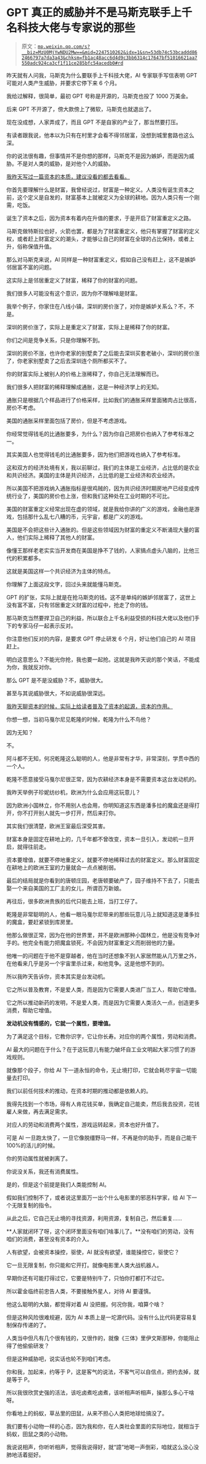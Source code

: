 # GPT 真正的威胁并不是马斯克联手上千名科技大佬与专家说的那些

> 原文：[`mp.weixin.qq.com/s?__biz=MzU0MjYwNDU2Mw==&mid=2247510262&idx=1&sn=53db74c53bcaddd862466797a7da3a43&chksm=fb1ac48acc6d4d9c3bb6314c17647bf51016621aa7550adc924ca3cf1f11ce285bfc54acedb0#rd`](http://mp.weixin.qq.com/s?__biz=MzU0MjYwNDU2Mw==&mid=2247510262&idx=1&sn=53db74c53bcaddd862466797a7da3a43&chksm=fb1ac48acc6d4d9c3bb6314c17647bf51016621aa7550adc924ca3cf1f11ce285bfc54acedb0#rd)

昨天就有人问我，马斯克为什么要联手上千科技大佬，AI 专家联手写信表明 GPT 可能对人类产生威胁，并要求它停下来 6 个月。

我给过解释，很简单，最初 GPT 号称是开源的，马斯克也投了 1000 万美金。

后来 GPT 不开源了，傍大款傍上了微软，马斯克也就退出了。

现在没成想，人家弄成了，而且 GPT 不是自家的产业了，那当然要打压。

有读者跟我说，他本以为只有在村里才会看不得邻居富，没想到城里套路也这么深。

你的说法很有趣，但事情并不是你想的那样，马斯克不是因为嫉妒，而是因为威胁。不是对人类的威胁，是对他个人的威胁。

[我昨天写过一篇资本的本质，建议没看的都去看看。](http://mp.weixin.qq.com/s?__biz=MzU3NDc5Nzc0NQ==&mid=2247523350&idx=1&sn=9bda129ace32c5253066b60afd379ce0&chksm=fd2e3ec8ca59b7dea979dbe61c426e95fbebd8d2c148da25879e600ebf9dad5c50e1276ef2d2&scene=21#wechat_redirect) 

你首先要理解什么是财富，我曾经说过，财富是一种定义。人类没有诞生资本之前，这个定义是自发的，财富基本上就被定义为全球的耕地。因为人类只有一个刚需，吃饭。

诞生了资本之后，因为资本有着内在升值的要求，于是开启了财富重定义之路。

马斯克做特斯拉也好，火箭也罢，都是为了财富重定义，他只有掌握了财富的定义权，或者赶上财富定义的潮头，才能够让自己的财富在全球的占比保持，或者上升，俗称保值升值。

那么对马斯克来说，AI 同样是一种财富重定义，假如自己没有赶上，这不是嫉妒邻居富不富的问题。

这实际上是邻居重定义了财富，稀释了你的财富的问题。

我们很多人可能没有这个意识，因为你不理解啥是财富。

我举个例子，你家住在八线小镇，深圳的房价涨了，对你是嫉妒关系么？不，不是。

深圳的房价涨了，实际上是重定义了财富，实际上是稀释了你的财富。

你们之间是竞争关系，只是你理解不到。

深圳的房价不涨，也许你老家的别墅卖了之后能去深圳买套老破小，深圳的房价涨了，你老家别墅卖了之后去深圳连个厕所都买不了。

你的财富实际上被别人的价格上涨稀释了，你自己无法理解而已。

我们很多人把财富的稀释理解成通胀，这是一种经济学上的无知。

通胀只是根据几个样品进行了价格采样，比如我们的通胀采样里面猪肉占比很高，房价不考虑。

美国的通胀采样里面包括了房价，但是不考虑游戏。

你经常觉得钱毛的比通胀要多，为什么？因为你自己把房价也纳入了参考标准之一。

其实美国人也觉得钱毛的比通胀要多，因为他们把游戏也纳入了参考标准。

这和双方的经济处境有关，我以前聊过，我们的主体是工业经济，占比低的是农业和共识经济。美国的主体是共识经济，占比低的是工业经济和农业经济。

所以美国不把游戏纳入通胀指标是很鸡贼的，因为共识经济时期房地产已经变成传统行业了，美国的房价也上涨，但和我们这种处在工业时期的不可比。

美国的财富重定义经常出现在虚的领域，就是我给你讲的广义的游戏，金融也是游戏，包括那什么乱七八糟的币，元宇宙，都是广义的游戏。

美国是不会把这些计入通胀的。但是这些领域因为财富的重定义不断涌现大量的富人，他们实际上稀释了其他人的财富。

像懂王那样老老实实当开发商在美国是挣不了钱的，人家搞点虚头八脑的，比他三代的积累都多。

这就是美国这样一个共识经济为主体的特点。

你理解了上面这段文字，回过头来就能懂马斯克。

GPT 的扩张，实际上就是在抢马斯克的钱。这不是单纯的嫉妒邻居富了，这世上没有富不富，只有邻居重定义财富的过程中，抢走了你的钱。

那马斯克当然要捍卫自己的利益，所以联合上千名利益受损的科技大佬以及他们手下的专家马仔一起表示反对。

你注意他们反对的内容，是要求 GPT 停止研发 6 个月，好让他们自己的 AI 项目赶上。

明白这意思么？不能光你抢，我也要一起抢。这就是我昨天说的那个笑话，不能成为你，我就反对你。

那么 GPT 是不是没威胁？不，威胁很大。

甚至与其说威胁很大，不如说威胁很深远。

[我昨天聊资本的时候，实际上给读者普及了资本的起源，资本的作用。](http://mp.weixin.qq.com/s?__biz=MzU3NDc5Nzc0NQ==&mid=2247523350&idx=1&sn=9bda129ace32c5253066b60afd379ce0&chksm=fd2e3ec8ca59b7dea979dbe61c426e95fbebd8d2c148da25879e600ebf9dad5c50e1276ef2d2&scene=21#wechat_redirect) 

你想一想，当初马戛尔尼见乾隆的时候，乾隆为什么不鸟他？

因为无知？

不。

阿斗都不无知，何况乾隆这么聪明的人，他是非常有才华，非常深刻，学贯中西的一个人。

乾隆不愿意接受马戛尔尼很正常，因为农耕经济本身是不需要资本这台发动机的。

我昨天举例子珍妮纺纱机，欧洲为什么会应用这玩意儿？

因为欧洲小国林立，你不用别人也会用，你明知道这东西是潘多拉的魔盒还是得打开，你不打开别人就先一步打开，然后来打你。

其实我们很清楚，欧洲王室最后深受其害。

财富本身是固定在耕地上的，几千年都不曾改变，资本一旦引入，发动机一旦开启，就得往前走。

资本要增值，就要不停地重定义，就要不停地稀释过去的财富定义。那么财富固定在耕地上的欧洲王室的力量就会一点点被削弱。

最后的结局就是你看到的唐顿庄园，老唐顿要破产了，园子维持不下去了，只能去娶一个来自美国的工厂主的女儿，所谓百万新娘。

再往后，很多欧洲贵族的后代只能去上班，当打工仔了。

乾隆是非常聪明的人，他看一眼马戛尔尼带来的那些玩意儿马上就知道这是潘多拉的魔盒，要赶紧锁到库房里。

他那么做很正常，因为在他的世界里，并不是欧洲那种小国林立，他是没有竞争对手的。他完全有能力把魔盒锁死，不会因为财富重定义而削弱他的力量。

他唯一的问题在于他不是穿越者，他在当时还想象不到人家居然能从几万里之外，在他看来几乎是另一个宇宙里杀过来，和他竞争。这是他想不到的。

所以我昨天告诉你，资本其实是台发动机。

它之所以普及教育，不是爱人类，而是因为它需要人类进厂当工人，帮助它增值。

它之所以推动新药的发明，不是爱人类，而是因为它需要人类活久一点，创造更多消费，帮助它增值。

**发动机没有情感的，它就一个属性，要增值。** 

为了满足这个目标，它教你识字，它让你长寿。对应你的两个属性，劳动和消费。

AI 最大的问题在于什么？在于这玩意儿有能力破坏自工业文明起大家习惯了的游戏规则。

就像那个段子，你给 AI 下一道永恒的命令，无止境打印，它就会耗尽宇宙一切能量去打印。

我们以前任何技术的推动，在资本时期的推动都是依赖人的。

我得先找到一个市场，得有人肯花钱买单，我确定自己能卖，然后我去投资，花钱雇人来做，再去满足需求。

对应人的劳动和消费两个属性，游戏运转起来，资本也好升值了。

可是 AI 一旦跑太快了，一旦它像脱缰野马一样，不再是你的助手，而是自己能干 100%的活儿的时候。

你的劳动属性就被剥离了。

你说没关系，我还有消费属性。

是的，但是这个前提是我们人类能控制 AI。

假如我们控制不了，或者说这里面万一出个什么电影里的邪恶科学家，给 AI 下一个无限复制的指令。

从此之后，它自己无止境的寻找资源，利用资源，复制自己，然后重复......

**人家就闭环了呀，这个闭环里面没有咱们啥事儿了。**没有咱们的劳动，没有咱们的消费，甚至没有资本的介入。

人有欲望，会被资本操控，驱使，AI 就没有欲望，谁能操控它，驱使它？

它一旦无限复制，你只能和它开打。就像电影里人类大战机器人。

早期你还有可能打得过它，它要是特别牛了，只怕你打都打不过它。

所以霍金临终前忠告人类，不要接触外星人，对待 AI 要谨慎。

他这么聪明的大脑，都觉得对着 AI 没把握。何况你我，咱算个啥？

但是这种风险很难规避，因为 AI 本质上是一坨源代码。没有什么比代码更容易复制保存传递的了。

人类当中但凡有几个很有钱的，又很作的，就像《三体》里伊文斯那种，你能阻止得了他偷偷研发？

但是这种威胁吧，说实话也轮不到咱们考虑。

你和我，加起来，约等于 P，这是客气的说法，不客气可以自信点，把约去掉，就是等于 P。

所以我很欣赏史强的活法，该吃卤煮吃卤煮，该听相声听相声，操那么多心干啥呀。

你看地上的蚂蚁，草丛里的田鼠，从来不担心人类把地球给搞没了。

我们要有小动物一样的心态，因为我和你，在人类社会里面的实际地位，就相当于蚂蚁，田鼠之类的小动物。

我说说相声，你听听相声，觉得我说得好，就“譩”地喝一声倒彩，咱就这么没心没肺地活着挺好。